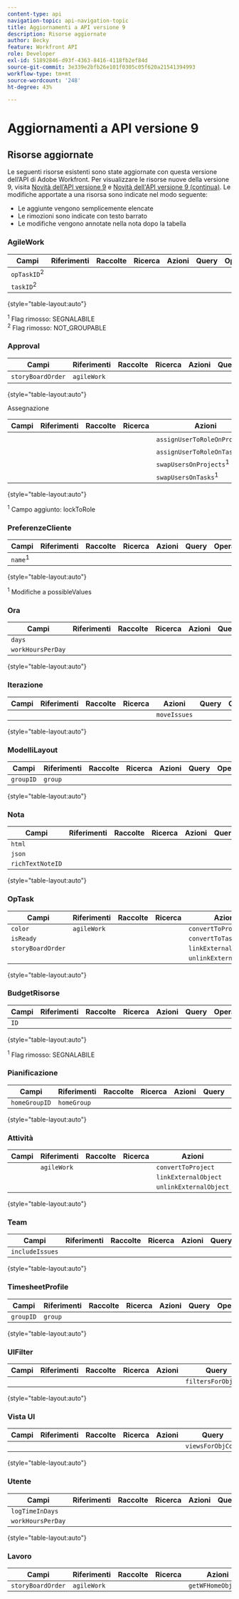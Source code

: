 ```yaml
---
content-type: api
navigation-topic: api-navigation-topic
title: Aggiornamenti a API versione 9
description: Risorse aggiornate
author: Becky
feature: Workfront API
role: Developer
exl-id: 51892846-d93f-4363-8416-4118fb2ef84d
source-git-commit: 3e339e2bfb26e101f0305c05f620a21541394993
workflow-type: tm+mt
source-wordcount: '248'
ht-degree: 43%

---
```


# Aggiornamenti a API versione 9

## Risorse aggiornate

Le seguenti risorse esistenti sono state aggiornate con questa versione dell’API di Adobe Workfront. Per visualizzare le risorse nuove della versione 9, visita [Novità dell’API versione 9](../../wf-api/api/new-api-version-9.md) e [Novità dell&#39;API versione 9 (continua)](../../wf-api/api/new-api-version-9-continue.md). Le modifiche apportate a una risorsa sono indicate nel modo seguente:

* Le aggiunte vengono semplicemente elencate
* Le rimozioni sono indicate con testo barrato
* Le modifiche vengono annotate nella nota dopo la tabella

### AgileWork

| Campi | Riferimenti | Raccolte | Ricerca | Azioni | Query | Operazioni |
|---|---|---|---|---|---|---|
| `opTaskID`<sup>2</sup> |  |   |  |   |   |  |
| `taskID`<sup>2</sup> |   |   |  |  |  |  |

{style="table-layout:auto"}

<sup>1</sup> Flag rimosso: SEGNALABILE\
<sup>2</sup> Flag rimosso: NOT_GROUPABLE

### Approval

| Campi | Riferimenti | Raccolte | Ricerca | Azioni | Query | Operazioni |
|---|---|---|---|---|---|---|
| `storyBoardOrder` | `agileWork` |   |   |   |   |   |

{style="table-layout:auto"}

Assegnazione

| Campi | Riferimenti | Raccolte | Ricerca | Azioni | Query | Operazioni |
|---|---|---|---|---|---|---|
| |   |  |  | `assignUserToRoleOnProjects`<sup>1</sup> |   |   |
|   |   |   |   | `assignUserToRoleOnTasks`<sup>1</sup> |   |   |
|   |   |   |   | `swapUsersOnProjects`<sup>1</sup> |   |   |
|   |   |   |   | `swapUsersOnTasks`<sup>1</sup> |   |   |

{style="table-layout:auto"}

<sup>1</sup> Campo aggiunto: lockToRole

### PreferenzeCliente

| Campi | Riferimenti | Raccolte | Ricerca | Azioni | Query | Operazioni |
|---|---|---|---|---|---|---|
| `name`<sup>1</sup> |   |   |   |   |   |   |

{style="table-layout:auto"}

<sup>1</sup> Modifiche a possibleValues

### Ora

| Campi | Riferimenti | Raccolte | Ricerca | Azioni | Query | Operazioni |
|---|---|---|---|---|---|---|
| `days` |   |   |   |   |   |   |
| `workHoursPerDay` |   |   |   |   |   |   |

{style="table-layout:auto"}

### Iterazione

| Campi | Riferimenti | Raccolte | Ricerca | Azioni | Query | Operazioni |
|---|---|---|---|---|---|---|
|   |   |   |   | `moveIssues` |   |   |

{style="table-layout:auto"}

### ModelliLayout

| Campi | Riferimenti | Raccolte | Ricerca | Azioni | Query | Operazioni |
|---|---|---|---|---|---|---|
| `groupID` | `group` |   |   |   |   |   |

{style="table-layout:auto"}

### Nota

| Campi | Riferimenti | Raccolte | Ricerca | Azioni | Query | Operazioni |
|---|---|---|---|---|---|---|
| `html` |   |   |   |   |   |   |
| `json` |   |   |   |   |   |   |
| `richTextNoteID` |   |   |   |   |   |   |

{style="table-layout:auto"}

### OpTask

| Campi | Riferimenti | Raccolte | Ricerca | Azioni | Query | Operazioni |
|---|---|---|---|---|---|---|
| `color` | `agileWork` |   |   | `convertToProject` |   |   |
| `isReady` |   |   |   | `convertToTask` |   |   |
| `storyBoardOrder` |   |   |   | `linkExternalObject` |   |   |
|   |   |   |   | `unlinkExternalObject` |   |   |

{style="table-layout:auto"}

### BudgetRisorse

| Campi | Riferimenti | Raccolte | Ricerca | Azioni | Query | Operazioni |
|---|---|---|---|---|---|---|
| `ID` |   |   |   |   |   |   |

{style="table-layout:auto"}

<sup>1</sup> Flag rimosso: SEGNALABILE

### Pianificazione

| Campi | Riferimenti | Raccolte | Ricerca | Azioni | Query | Operazioni |
|---|---|---|---|---|---|---|
| `homeGroupID` | `homeGroup` |   |   |   |   |   |

{style="table-layout:auto"}

### Attività

| Campi | Riferimenti | Raccolte | Ricerca | Azioni | Query | Operazioni |
|---|---|---|---|---|---|---|
|   | `agileWork` |   |   | `convertToProject` |   |   |
|   |   |   |   | `linkExternalObject` |   |   |
|   |   |   |   | `unlinkExternalObject` |   |   |

{style="table-layout:auto"}

### Team

| Campi | Riferimenti | Raccolte | Ricerca | Azioni | Query | Operazioni |
|---|---|---|---|---|---|---|
| `includeIssues` |   |   |   |   |   |   |

{style="table-layout:auto"}

### TimesheetProfile

| Campi | Riferimenti | Raccolte | Ricerca | Azioni | Query | Operazioni |
|---|---|---|---|---|---|---|
| `groupID` | `group` |   |   |   |   |   |

{style="table-layout:auto"}

### UIFilter

| Campi | Riferimenti | Raccolte | Ricerca | Azioni | Query | Operazioni |
|---|---|---|---|---|---|---|
|   |   |   |   |   | `filtersForObjCode` |   |

{style="table-layout:auto"}

### Vista UI

| Campi | Riferimenti | Raccolte | Ricerca | Azioni | Query | Operazioni |
|---|---|---|---|---|---|---|
|   |   |   |   |   | `viewsForObjCode` |   |

{style="table-layout:auto"}

### Utente

| Campi | Riferimenti | Raccolte | Ricerca | Azioni | Query | Operazioni |
|---|---|---|---|---|---|---|
| `logTimeInDays` |   |   |   |   |   |   |
| `workHoursPerDay` |   |   |   |   |   |   |

{style="table-layout:auto"}

### Lavoro

| Campi | Riferimenti | Raccolte | Ricerca | Azioni | Query | Operazioni |
|---|---|---|---|---|---|---|
| `storyBoardOrder` | `agileWork` |   |   | `getWFHomeObjects` |   |   |
